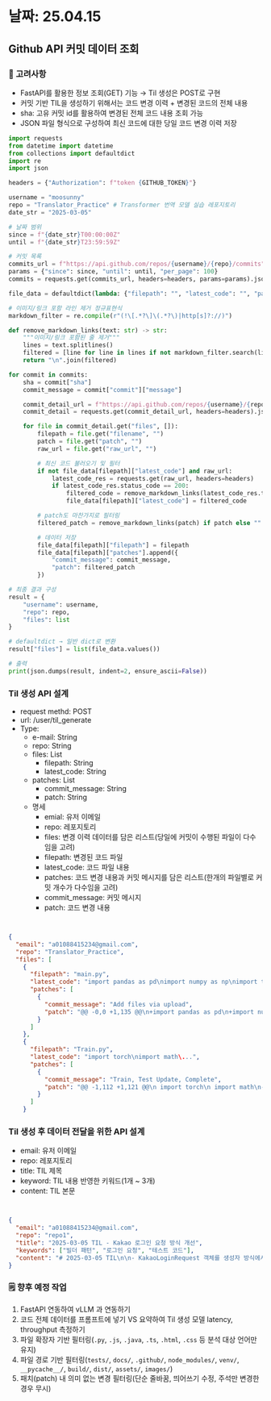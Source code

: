 # 날짜: 25.04.15

## Github API 커밋 데이터 조회

### 🚨 고려사항

- FastAPI를 활용한 정보 조회(GET) 기능 → Til 생성은 POST로 구현
- 커밋 기반 TIL을 생성하기 위해서는 코드 변경 이력 + 변경된 코드의 전체 내용
- sha: 고유 커밋 id를 활용하여 변경된 전체 코드 내용 조회 가능
- JSON 파일 형식으로 구성하여 최신 코드에 대한 당일 코드 변경 이력 저장

```python
import requests
from datetime import datetime
from collections import defaultdict
import re
import json

headers = {"Authorization": f"token {GITHUB_TOKEN}"}

username = "moosunny"
repo = "Translator_Practice" # Transformer 번역 모델 실습 레포지토리
date_str = "2025-03-05"

# 날짜 범위
since = f"{date_str}T00:00:00Z"
until = f"{date_str}T23:59:59Z"

# 커밋 목록
commits_url = f"https://api.github.com/repos/{username}/{repo}/commits"
params = {"since": since, "until": until, "per_page": 100}
commits = requests.get(commits_url, headers=headers, params=params).json()

file_data = defaultdict(lambda: {"filepath": "", "latest_code": "", "patches": []})

# 이미지/링크 포함 라인 제거 정규표현식
markdown_filter = re.compile(r"(!\[.*?\]\(.*?\)|http[s]?://)")

def remove_markdown_links(text: str) -> str:
    """이미지/링크 포함된 줄 제거"""
    lines = text.splitlines()
    filtered = [line for line in lines if not markdown_filter.search(line)]
    return "\n".join(filtered)

for commit in commits:
    sha = commit["sha"]
    commit_message = commit["commit"]["message"]

    commit_detail_url = f"https://api.github.com/repos/{username}/{repo}/commits/{sha}"
    commit_detail = requests.get(commit_detail_url, headers=headers).json()

    for file in commit_detail.get("files", []):
        filepath = file.get("filename", "")
        patch = file.get("patch", "")
        raw_url = file.get("raw_url", "")

        # 최신 코드 불러오기 및 필터
        if not file_data[filepath]["latest_code"] and raw_url:
            latest_code_res = requests.get(raw_url, headers=headers)
            if latest_code_res.status_code == 200:
                filtered_code = remove_markdown_links(latest_code_res.text)
                file_data[filepath]["latest_code"] = filtered_code

        # patch도 마찬가지로 필터링
        filtered_patch = remove_markdown_links(patch) if patch else ""

        # 데이터 저장
        file_data[filepath]["filepath"] = filepath
        file_data[filepath]["patches"].append({
            "commit_message": commit_message,
            "patch": filtered_patch
        })

# 최종 결과 구성
result = {
    "username": username,
    "repo": repo,
    "files": list
}

# defaultdict → 일반 dict로 변환
result["files"] = list(file_data.values())

# 출력
print(json.dumps(result, indent=2, ensure_ascii=False))
```

### Til 생성 API 설계

- request methd: POST
- url: /user/til_generate
- Type:
    - e-mail: String
    - repo: String
    - files: List
        - filepath: String
        - latest_code: String
    - patches: List
        - commit_message: String
        - patch: String
  - 명세
    - emial: 유저 이메일
    - repo: 레포지토리
    - files: 변경 이력 데이터를 담은 리스트(당일에 커밋이 수행된 파일이 다수임을 고려)
    - filepath: 변경된 코드 파일
    - latest_code: 코드 파일 내용
    - patches: 코드 변경 내용과 커밋 메시지를 담은 리스트(한개의 파일별로 커밋 개수가 다수임을 고려)
    - commit_message: 커밋 메시지
    - patch: 코드 변경 내용

```json


{
  "email": "a01088415234@gmail.com",
  "repo": "Translator_Practice",
  "files": [
    {
      "filepath": "main.py",
      "latest_code": "import pandas as pd\nimport numpy as np\nimport torch\nimport torch.nn as nn\nimport torch.optim as optim\nfrom torch.optim....",
      "patches": [
        {
          "commit_message": "Add files via upload",
          "patch": "@@ -0,0 +1,135 @@\n+import pandas as pd\n+import numpy as np\n+import torch\n+import torch.nn as nn\n+import torch.optim as optim\n+from torch.optim.lr_scheduler import CosineAnnealingWarmRestarts\n+\n+from Transformer import *\n+from transformers import MarianMTModel, MarianTokenizer # MT:..."
        }
      ]
    },
    {
      "filepath": "Train.py",
      "latest_code": "import torch\nimport math\...",
      "patches": [
        {
          "commit_message": "Train, Test Update, Complete",
          "patch": "@@ -1,112 +1,121 @@\n import torch\n import math\n-# from transformers import Token\n import matplotlib.pyplot as plt\n from tqdm import tqdm\n \n+class NoamScheduler:\n+    def __init__(self, optimizer, d_model, warmup_steps, LR_scale = 1):\n+ ..."
        }
      ]
    }
```

### Til 생성 후 데이터 전달을 위한 API 설계
- email: 유저 이메일
- repo: 레포지토리
- title: TIL 제목
- keyword: TIL 내용 반영한 키워드(1개 ~ 3개)
- content: TIL 본문
```json


{
  "email": "a01088415234@gmail.com",
  "repo": "repo1",
  "title": "2025-03-05 TIL - Kakao 로그인 요청 방식 개선",
  "keywords": ["빌더 패턴", "로그인 요청", "테스트 코드"],
  "content": "# 2025-03-05 TIL\n\n- KakaoLoginRequest 객체를 생성자 방식에서 빌더 패턴으로 변경하였습니다.\n  ```java\n  KakaoLoginRequest.builder()\n      .kakaoId(\"kakao123\")\n      .deviceToken(\"deviceToken\")\n      .build();\n  ```\n- 빌더 패턴은 가독성을 높이고, 선택적 인자 사용이 가능하며, 유지보수에 유리합니다.\n- 테스트 코드에서 초기화 방식이 명확해졌으며, 인자 순서 실수를 방지할 수 있습니다."
}

```

### 🗒️ 향후 예정 작업

1. FastAPI 연동하여 vLLM 과 연동하기
2. 코드 전체 데이터를 프롬프트에 넣기 VS 요약하여 Til 생성 모델 latency, throughput 측정하기
3. 파일 확장자 기반 필터링(`.py`, `.js`, `.java`, `.ts`, `.html`, `.css` 등 분석 대상 언어만 유지)
4. 파일 경로 기반 필터링(`tests/`, `docs/`, `.github/`, `node_modules/`, `venv/`, `__pycache__/`, `build/`, `dist/`, `assets/`, `images/`)
5. 패치(patch) 내 의미 없는 변경 필터링(단순 줄바꿈, 띄어쓰기 수정, 주석만 변경한 경우 무시)
